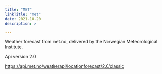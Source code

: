 ```yaml
---
title: "MET"
linkTitle: "met"
date: 2021-10-20
description: >

---
```


Weather forecast from met.no, delivered by the Norwegian Meteorological Institute.

Api version 2.0

https://api.met.no/weatherapi/locationforecast/2.0/classic

